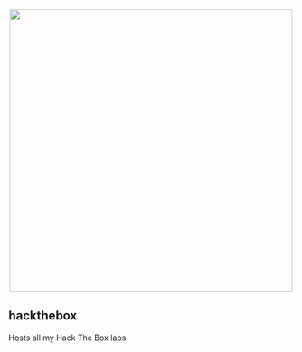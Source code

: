 <center> <img src="https://cdn.tech.eu/uploads/2019/04/Hack-The-Box-logo.png" length = "500" width = "500"> </center>

## hackthebox
Hosts all my Hack The Box labs
